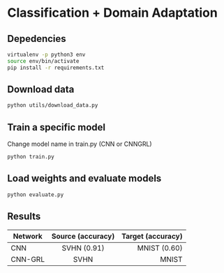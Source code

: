 # Classification + Domain Adaptation

## Depedencies

```bash
virtualenv -p python3 env
source env/bin/activate
pip install -r requirements.txt
```

## Download data

```bash
python utils/download_data.py
```

## Train a specific model

Change model name in train.py (CNN or CNNGRL)

```bash
python train.py
```

## Load weights and evaluate models

```bash
python evaluate.py
```

## Results
    
| Network       | Source (accuracy)       | Target (accuracy) |
| ------------- |:-------------:| -----:|
| CNN           | SVHN (0.91)   | MNIST (0.60) |
| CNN-GRL       | SVHN          | MNIST |

